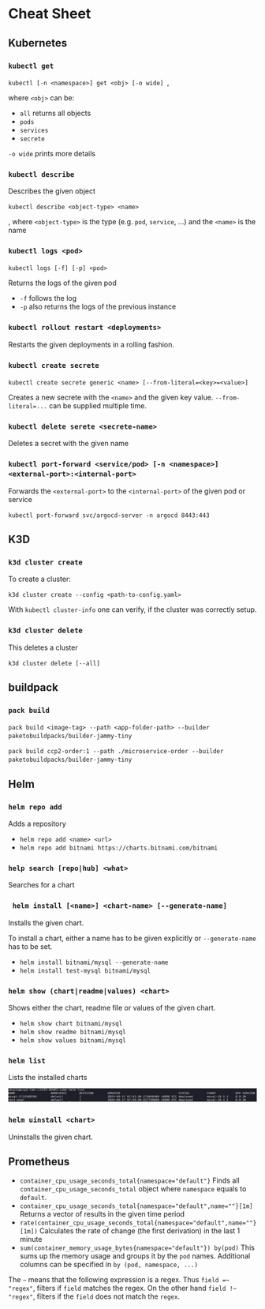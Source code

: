 # Cheat Sheet

## Kubernetes

### `kubectl get`

`kubectl [-n <namespace>] get <obj> [-o wide] `,

where `<obj>` can be:

* `all` returns all objects
* `pods`
* `services`
* `secrete`

`-o wide` prints more details

### `kubectl describe`

Describes the given object

`kubectl describe <object-type> <name>`

, where `<object-type>` is the type (e.g. `pod`, `service`, ...) and the `<name>` is the name

### `kubectl logs <pod>`

`kubectl logs [-f] [-p] <pod>`

Returns the logs of the given pod

* `-f` follows the log
* `-p` also returns the logs of the previous instance

### `kubectl rollout restart <deployments>`

Restarts the given deployments in a rolling fashion.

### `kubectl create secrete`

`kubectl create secrete generic <name> [--from-literal=<key>=<value>]` 

Creates a new secrete with the `<name>` and the given key value. `--from-literal=...`  can be supplied multiple time.

### `kubectl delete serete <secrete-name>`

Deletes a secret with the given name

### `kubectl port-forward <service/pod> [-n <namespace>] <external-port>:<internal-port>`

Forwards the `<external-port>` to the `<internal-port>` of the given pod or service

`kubectl port-forward svc/argocd-server -n argocd 8443:443`

## K3D

### `k3d cluster create`

To create a cluster:

`k3d cluster create --config <path-to-config.yaml> `

With `kubectl cluster-info` one can verify, if the cluster was correctly setup.

### `k3d cluster delete`

This deletes a cluster

`k3d cluster delete [--all]`

## buildpack

### `pack build`

`pack build <image-tag> --path <app-folder-path> --builder paketobuildpacks/builder-jammy-tiny`

`pack build ccp2-order:1 --path ./microservice-order --builder paketobuildpacks/builder-jammy-tiny`

## Helm

### `helm repo add`

Adds a repository 

* `helm repo add <name> <url>`
* `helm repo add bitnami https://charts.bitnami.com/bitnami`

### `help search [repo|hub] <what>`

Searches for a chart

### ` helm install [<name>] <chart-name> [--generate-name]`

Installs the given chart.

To install a chart, either a name has to be given explicitly or `--generate-name`  has to be set.

* `helm install bitnami/mysql --generate-name`
* `helm install test-mysql bitnami/mysql`

### `helm show (chart|readme|values) <chart>`

Shows either the chart, readme file or values of the given chart.

*  `helm show chart bitnami/mysql`
* `helm show readme bitnami/mysql`
* `helm show values bitnami/mysql`

### `helm list`

Lists the installed charts

![image-20240417100130240](./res/Cheat%20Sheet/image-20240417100130240.png)

### `helm uinstall <chart>`

Uninstalls the given chart.

## Prometheus

* `container_cpu_usage_seconds_total{namespace="default"}`
  Finds all `container_cpu_usage_seconds_total` object where `namespace` equals to `default`.
* `container_cpu_usage_seconds_total{namespace="default",name=""}[1m]`
  Returns a vector of results in the given time period
* `rate(container_cpu_usage_seconds_total{namespace="default",name=""}[1m])`
  Calculates the rate of change (the first derivation) in the last 1 minute
* `sum(container_memory_usage_bytes{namespace="default"}) by(pod)`
  This sums up the memory usage and groups it by the `pod` names. Additional columns can be specified in `by (pod, namespace, ...)`

The `~` means that the following expression is a regex. Thus `field =~ "regex"`, filters if `field` matches the regex. On the other hand `field !~ "regex"`, filters if the `field` does not match the `regex`. 
